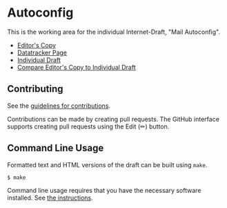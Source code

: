 # Autoconfig

This is the working area for the individual Internet-Draft, "Mail Autoconfig".

* [Editor's Copy](https://benbucksch.github.io/autoconfig-spec/#go.draft-autoconfig-1.html)
* [Datatracker Page](https://datatracker.ietf.org/doc/draft-autoconfig-1)
* [Individual Draft](https://datatracker.ietf.org/doc/html/draft-autoconfig-1)
* [Compare Editor's Copy to Individual Draft](https://benbucksch.github.io/autoconfig-spec/#go.draft-autoconfig-1.diff)


## Contributing

See the
[guidelines for contributions](https://github.com/benbucksch/autoconfig-spec/blob/main/CONTRIBUTING.md).

Contributions can be made by creating pull requests.
The GitHub interface supports creating pull requests using the Edit (✏) button.


## Command Line Usage

Formatted text and HTML versions of the draft can be built using `make`.

```sh
$ make
```

Command line usage requires that you have the necessary software installed.  See
[the instructions](https://github.com/martinthomson/i-d-template/blob/main/doc/SETUP.md).
